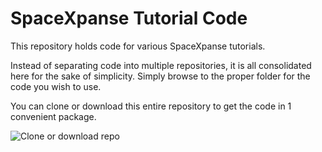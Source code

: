 # SpaceXpanse Tutorial Code

This repository holds code for various SpaceXpanse tutorials.

Instead of separating code into multiple repositories, it is all consolidated here for the sake of simplicity. Simply browse to the proper folder for the code you wish to use. 

You can clone or download this entire repository to get the code in 1 convenient package.

![Clone or download repo](img/Clone-or-download-repo.png)
